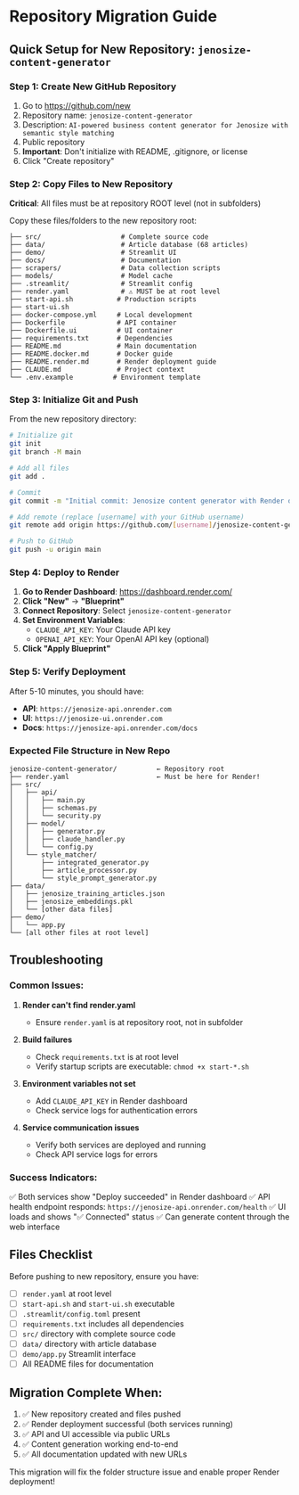# Repository Migration Guide

## Quick Setup for New Repository: `jenosize-content-generator`

### Step 1: Create New GitHub Repository
1. Go to https://github.com/new
2. Repository name: `jenosize-content-generator`
3. Description: `AI-powered business content generator for Jenosize with semantic style matching`
4. Public repository
5. **Important**: Don't initialize with README, .gitignore, or license
6. Click "Create repository"

### Step 2: Copy Files to New Repository

**Critical**: All files must be at repository ROOT level (not in subfolders)

Copy these files/folders to the new repository root:
```
├── src/                    # Complete source code
├── data/                   # Article database (68 articles)
├── demo/                   # Streamlit UI
├── docs/                   # Documentation 
├── scrapers/               # Data collection scripts
├── models/                 # Model cache
├── .streamlit/             # Streamlit config
├── render.yaml             # ⚠️ MUST be at root level
├── start-api.sh           # Production scripts
├── start-ui.sh            
├── docker-compose.yml     # Local development
├── Dockerfile             # API container
├── Dockerfile.ui          # UI container
├── requirements.txt       # Dependencies
├── README.md              # Main documentation
├── README.docker.md       # Docker guide
├── README.render.md       # Render deployment guide
├── CLAUDE.md              # Project context
└── .env.example          # Environment template
```

### Step 3: Initialize Git and Push

From the new repository directory:
```bash
# Initialize git
git init
git branch -M main

# Add all files
git add .

# Commit
git commit -m "Initial commit: Jenosize content generator with Render deployment"

# Add remote (replace [username] with your GitHub username)
git remote add origin https://github.com/[username]/jenosize-content-generator.git

# Push to GitHub
git push -u origin main
```

### Step 4: Deploy to Render

1. **Go to Render Dashboard**: https://dashboard.render.com/
2. **Click "New"** → **"Blueprint"**
3. **Connect Repository**: Select `jenosize-content-generator`
4. **Set Environment Variables**:
   - `CLAUDE_API_KEY`: Your Claude API key
   - `OPENAI_API_KEY`: Your OpenAI API key (optional)
5. **Click "Apply Blueprint"**

### Step 5: Verify Deployment

After 5-10 minutes, you should have:
- **API**: `https://jenosize-api.onrender.com`
- **UI**: `https://jenosize-ui.onrender.com`
- **Docs**: `https://jenosize-api.onrender.com/docs`

### Expected File Structure in New Repo

```
jenosize-content-generator/          ← Repository root
├── render.yaml                      ← Must be here for Render!
├── src/
│   ├── api/
│   │   ├── main.py
│   │   ├── schemas.py
│   │   └── security.py
│   ├── model/
│   │   ├── generator.py
│   │   ├── claude_handler.py
│   │   └── config.py
│   └── style_matcher/
│       ├── integrated_generator.py
│       ├── article_processor.py
│       └── style_prompt_generator.py
├── data/
│   ├── jenosize_training_articles.json
│   ├── jenosize_embeddings.pkl
│   └── [other data files]
├── demo/
│   └── app.py
└── [all other files at root level]
```

## Troubleshooting

### Common Issues:

1. **Render can't find render.yaml**
   - Ensure `render.yaml` is at repository root, not in subfolder

2. **Build failures**
   - Check `requirements.txt` is at root level
   - Verify startup scripts are executable: `chmod +x start-*.sh`

3. **Environment variables not set**
   - Add `CLAUDE_API_KEY` in Render dashboard
   - Check service logs for authentication errors

4. **Service communication issues**
   - Verify both services are deployed and running
   - Check API service logs for errors

### Success Indicators:

✅ Both services show "Deploy succeeded" in Render dashboard
✅ API health endpoint responds: `https://jenosize-api.onrender.com/health`
✅ UI loads and shows "✅ Connected" status
✅ Can generate content through the web interface

## Files Checklist

Before pushing to new repository, ensure you have:

- [ ] `render.yaml` at root level
- [ ] `start-api.sh` and `start-ui.sh` executable
- [ ] `.streamlit/config.toml` present
- [ ] `requirements.txt` includes all dependencies
- [ ] `src/` directory with complete source code
- [ ] `data/` directory with article database
- [ ] `demo/app.py` Streamlit interface
- [ ] All README files for documentation

## Migration Complete When:

1. ✅ New repository created and files pushed
2. ✅ Render deployment successful (both services running)
3. ✅ API and UI accessible via public URLs
4. ✅ Content generation working end-to-end
5. ✅ All documentation updated with new URLs

This migration will fix the folder structure issue and enable proper Render deployment!